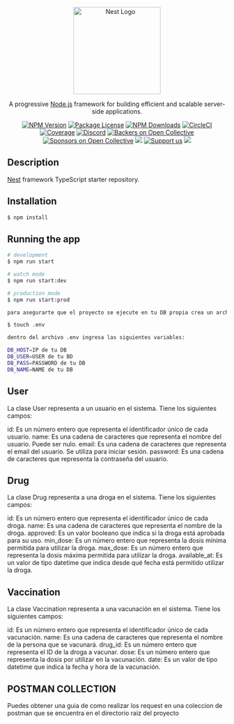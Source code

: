 <p align="center">
  <a href="http://nestjs.com/" target="blank"><img src="https://nestjs.com/img/logo-small.svg" width="200" alt="Nest Logo" /></a>
</p>

[circleci-image]: https://img.shields.io/circleci/build/github/nestjs/nest/master?token=abc123def456
[circleci-url]: https://circleci.com/gh/nestjs/nest

  <p align="center">A progressive <a href="http://nodejs.org" target="_blank">Node.js</a> framework for building efficient and scalable server-side applications.</p>
    <p align="center">
<a href="https://www.npmjs.com/~nestjscore" target="_blank"><img src="https://img.shields.io/npm/v/@nestjs/core.svg" alt="NPM Version" /></a>
<a href="https://www.npmjs.com/~nestjscore" target="_blank"><img src="https://img.shields.io/npm/l/@nestjs/core.svg" alt="Package License" /></a>
<a href="https://www.npmjs.com/~nestjscore" target="_blank"><img src="https://img.shields.io/npm/dm/@nestjs/common.svg" alt="NPM Downloads" /></a>
<a href="https://circleci.com/gh/nestjs/nest" target="_blank"><img src="https://img.shields.io/circleci/build/github/nestjs/nest/master" alt="CircleCI" /></a>
<a href="https://coveralls.io/github/nestjs/nest?branch=master" target="_blank"><img src="https://coveralls.io/repos/github/nestjs/nest/badge.svg?branch=master#9" alt="Coverage" /></a>
<a href="https://discord.gg/G7Qnnhy" target="_blank"><img src="https://img.shields.io/badge/discord-online-brightgreen.svg" alt="Discord"/></a>
<a href="https://opencollective.com/nest#backer" target="_blank"><img src="https://opencollective.com/nest/backers/badge.svg" alt="Backers on Open Collective" /></a>
<a href="https://opencollective.com/nest#sponsor" target="_blank"><img src="https://opencollective.com/nest/sponsors/badge.svg" alt="Sponsors on Open Collective" /></a>
  <a href="https://paypal.me/kamilmysliwiec" target="_blank"><img src="https://img.shields.io/badge/Donate-PayPal-ff3f59.svg"/></a>
    <a href="https://opencollective.com/nest#sponsor"  target="_blank"><img src="https://img.shields.io/badge/Support%20us-Open%20Collective-41B883.svg" alt="Support us"></a>
  <a href="https://twitter.com/nestframework" target="_blank"><img src="https://img.shields.io/twitter/follow/nestframework.svg?style=social&label=Follow"></a>
</p>
  <!--[![Backers on Open Collective](https://opencollective.com/nest/backers/badge.svg)](https://opencollective.com/nest#backer)
  [![Sponsors on Open Collective](https://opencollective.com/nest/sponsors/badge.svg)](https://opencollective.com/nest#sponsor)-->

## Description

[Nest](https://github.com/nestjs/nest) framework TypeScript starter repository.

## Installation

```bash
$ npm install
```

## Running the app

```bash
# development
$ npm run start

# watch mode
$ npm run start:dev

# production mode
$ npm run start:prod

para asegurarte que el proyecto se ejecute en tu DB propia crea un archivo .env con el siguiente comando

$ touch .env

dentro del archivo .env ingresa las siguientes variables:

DB_HOST=IP de tu DB
DB_USER=USER de tu BD
DB_PASS=PASSWORD de tu DB
DB_NAME=NAME de tu DB
```



## User

La clase User representa a un usuario en el sistema. Tiene los siguientes campos:

id: Es un número entero que representa el identificador único de cada usuario.
name: Es una cadena de caracteres que representa el nombre del usuario. Puede ser nulo.
email: Es una cadena de caracteres que representa el email del usuario. Se utiliza para iniciar sesión.
password: Es una cadena de caracteres que representa la contraseña del usuario.

## Drug

La clase Drug representa a una droga en el sistema. Tiene los siguientes campos:

id: Es un número entero que representa el identificador único de cada droga.
name: Es una cadena de caracteres que representa el nombre de la droga.
approved: Es un valor booleano que indica si la droga está aprobada para su uso.
min_dose: Es un número entero que representa la dosis mínima permitida para utilizar la droga.
max_dose: Es un número entero que representa la dosis máxima permitida para utilizar la droga.
available_at: Es un valor de tipo datetime que indica desde qué fecha está permitido utilizar la droga.

## Vaccination

La clase Vaccination representa a una vacunación en el sistema. Tiene los siguientes campos:

id: Es un número entero que representa el identificador único de cada vacunación.
name: Es una cadena de caracteres que representa el nombre de la persona que se vacunará.
drug_id: Es un número entero que representa el ID de la droga a vacunar.
dose: Es un número entero que representa la dosis por utilizar en la vacunación.
date: Es un valor de tipo datetime que indica la fecha y hora de la vacunación.


## POSTMAN COLLECTION

Puedes obtener una guia de como realizar los request en una coleccion de postman que se encuentra en el directorio raiz del proyecto
